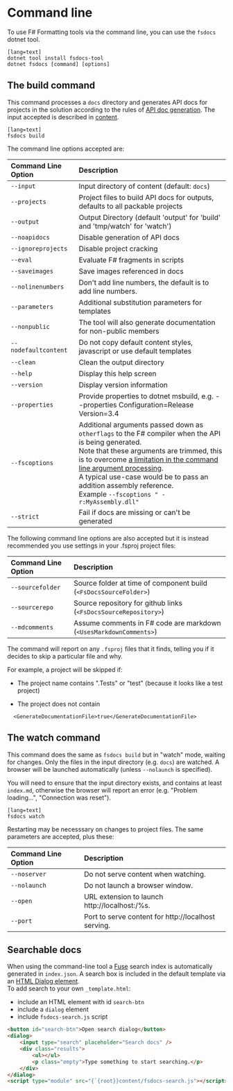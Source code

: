 ﻿---
category: Documentation
categoryindex: 1
index: 2
---
# Command line

To use F# Formatting tools via the command line, you can use the `fsdocs` dotnet tool.

    [lang=text]
    dotnet tool install fsdocs-tool
    dotnet fsdocs [command] [options]

## The build command

This command processes a `docs` directory and generates API docs for projects in the solution according to the
rules of [API doc generation](apidocs.html). The input accepted is described in [content](content.html).

    [lang=text]
    fsdocs build

The command line options accepted are:

| Command Line Option  | Description                                                                                                                                                                                                                                                                                                                                                                                                     |
|:---------------------|:----------------------------------------------------------------------------------------------------------------------------------------------------------------------------------------------------------------------------------------------------------------------------------------------------------------------------------------------------------------------------------------------------------------|
| `--input`            | Input directory of content (default: `docs`)                                                                                                                                                                                                                                                                                                                                                                    |
| `--projects`         | Project files to build API docs for outputs, defaults to all packable projects                                                                                                                                                                                                                                                                                                                                  |
| `--output`           | Output Directory (default 'output' for 'build' and 'tmp/watch' for 'watch')                                                                                                                                                                                                                                                                                                                                     |
| `--noapidocs`        | Disable generation of API docs                                                                                                                                                                                                                                                                                                                                                                                  |
| `--ignoreprojects`   | Disable project cracking                                                                                                                                                                                                                                                                                                                                                                                        |
| `--eval`             | Evaluate F# fragments in scripts                                                                                                                                                                                                                                                                                                                                                                                |
| `--saveimages`       | Save images referenced in docs                                                                                                                                                                                                                                                                                                                                                                                  |
| `--nolinenumbers`    | Don't add line numbers, the default is to add line numbers.                                                                                                                                                                                                                                                                                                                                                          |
| `--parameters`       | Additional substitution parameters for templates                                                                                                                                                                                                                                                                                                                                                                |
| `--nonpublic`        | The tool will also generate documentation for non-public members                                                                                                                                                                                                                                                                                                                                                |
| `--nodefaultcontent` | Do not copy default content styles, javascript or use default templates                                                                                                                                                                                                                                                                                                                                         |
| `--clean`            | Clean the output directory                                                                                                                                                                                                                                                                                                                                                                                      |
| `--help`             | Display this help screen                                                                                                                                                                                                                                                                                                                                                                                        |
| `--version`          | Display version information                                                                                                                                                                                                                                                                                                                                                                                     |
| `--properties`       | Provide properties to dotnet msbuild, e.g. --properties Configuration=Release Version=3.4                                                                                                                                                                                                                                                                                                                       |
| `--fscoptions`       | Additional arguments passed down as `otherflags` to the F# compiler when the API is being generated.<br/>Note that these arguments are trimmed, this is to overcome [a limitation in the command line argument processing](https://github.com/commandlineparser/commandline/issues/58).<br/>A typical use-case would be to pass an addition assembly reference.<br/>Example `--fscoptions " -r:MyAssembly.dll"` |
| `--strict`           | Fail if docs are missing or can't be generated                                                                                                                                                                                                                                                                                                                                                                  |

The following command line options are also accepted but it is instead recommended you use
settings in your .fsproj project files:

| Command Line Option                 |  Description    |
|:-----------------------|:-----------------------------------------|
| `--sourcefolder`       |       Source folder at time of component build (`<FsDocsSourceFolder>`) |
| `--sourcerepo`         |       Source repository for github links (`<FsDocsSourceRepository>`) |
| `--mdcomments`           |     Assume comments in F# code are markdown (`<UsesMarkdownComments>`) |

The command will report on any `.fsproj` files that it finds, telling you if it decides to skip a particular file and why.

For example, a project will be skipped if:

* The project name contains ".Tests" or "test" (because it looks like a test project)

* The project does not contain
```
  <GenerateDocumentationFile>true</GenerateDocumentationFile>
```

## The watch command

This command does the same as `fsdocs build` but in "watch" mode, waiting for changes. Only the files in the input
directory (e.g. `docs`) are watched. A browser will be launched automatically (unless `--nolaunch` is specified).

You will need to ensure that the input directory exists, and contains at least `index.md`, otherwise the browser will
report an error (e.g. "Problem loading...", "Connection was reset").

    [lang=text]
    fsdocs watch

 Restarting may be necesssary on changes to project files. The same parameters are accepted, plus these:

| Command Line Option                 |  Description    |
|:-----------------------|:-----------------------------------------|
| `--noserver`     |   Do not serve content when watching.  |
| `--nolaunch`     |   Do not launch a browser window. |
| `--open`     |   URL extension to launch http://localhost:<port>/%s. |
| `--port`     |   Port to serve content for http://localhost serving. |



## Searchable docs

When using the command-line tool a [Fuse](https://www.fusejs.io/) search index is automatically generated in `index.json`. 
A search box is included in the default template via an [HTML Dialog element](https://developer.mozilla.org/docs/Web/HTML/Element/dialog).  
To add search to your own `_template.html`:

- include an HTML element with id `search-btn`
- include a `dialog` element
- include `fsdocs-search.js` script

```html
<button id="search-btn">Open search dialog</button>
<dialog>
    <input type="search" placeholder="Search docs" />
    <div class="results">
        <ul></ul>
        <p class="empty">Type something to start searching.</p>
    </div>
</dialog>
<script type="module" src="{`{root}}content/fsdocs-search.js"></script>
```
